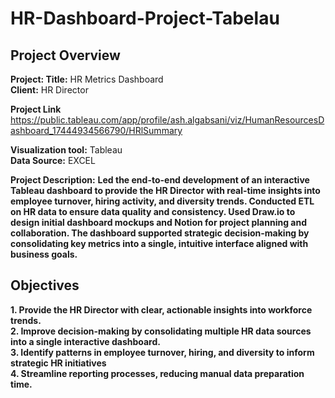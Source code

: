 # HR-Dashboard-Project-Tabelau

## Project Overview

**Project: Title:** HR Metrics Dashboard                                                                                                                                                                                  
**Client:** HR Director

**Project Link** https://public.tableau.com/app/profile/ash.algabsani/viz/HumanResourcesDashboard_17444934566790/HRlSummary

**Visualization tool:** Tableau                                                                                                                                                                                                        
**Data Source:** EXCEL

**Project Description:**
**Led the end-to-end development of an interactive Tableau dashboard to provide the HR Director with real-time insights into employee turnover, hiring activity, and diversity trends.
Conducted ETL on HR data to ensure data quality and consistency. Used Draw.io to design initial dashboard mockups and Notion for project planning and collaboration. 
The dashboard supported strategic decision-making by consolidating key metrics into a single, intuitive interface aligned with business goals.**

## Objectives
**1. Provide the HR Director with clear, actionable insights into workforce trends.**                                                                                                                                                                                                
**2. Improve decision-making by consolidating multiple HR data sources into a single interactive dashboard.**                                                                                                                                                                                                         
**3. Identify patterns in employee turnover, hiring, and diversity to inform strategic HR initiatives**                                                                                                                                                                                       
**4. Streamline reporting processes, reducing manual data preparation time.**    
